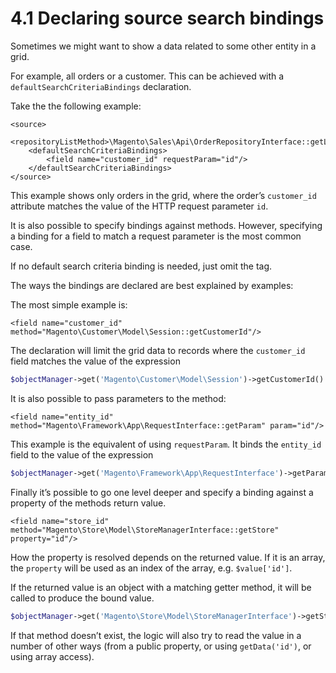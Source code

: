 # 4.1 Declaring source search bindings

Sometimes we might want to show a data related to some other entity in a grid.

For example, all orders or a customer. This can be achieved with a `defaultSearchCriteriaBindings` declaration.


Take the the following example:


```markup
<source>
    <repositoryListMethod>\Magento\Sales\Api\OrderRepositoryInterface::getList</repositoryListMethod>
    <defaultSearchCriteriaBindings>
        <field name="customer_id" requestParam="id"/>
    </defaultSearchCriteriaBindings>
</source>
```


This example shows only orders in the grid, where the order’s `customer_id` attribute matches the value of the HTTP request parameter `id`.

It is also possible to specify bindings against methods. However, specifying a binding for a field to match a request parameter is the most common case.


If no default search criteria binding is needed, just omit the tag.


The ways the bindings are declared are best explained by examples:


The most simple example is:

```markup
<field name="customer_id" method="Magento\Customer\Model\Session::getCustomerId"/>
```

The declaration will limit the grid data to records where the `customer_id` field matches the value of the expression

```php
$objectManager->get('Magento\Customer\Model\Session')->getCustomerId()
```


It is also possible to pass parameters to the method:

```markup
<field name="entity_id" method="Magento\Framework\App\RequestInterface::getParam" param="id"/>
```

This example is the equivalent of using `requestParam`. It binds the `entity_id` field to the value of the expression

```php
$objectManager->get('Magento\Framework\App\RequestInterface')->getParam('id');
```


Finally it’s possible to go one level deeper and specify a binding against a property of the methods return value.

```markup
<field name="store_id" method="Magento\Store\Model\StoreManagerInterface::getStore" property="id"/>
```

How the property is resolved depends on the returned value. If it is an array, the `property` will be used as an index of the array, e.g. `$value['id']`.

If the returned value is an object with a matching getter method, it will be called to produce the bound value.

```php
$objectManager->get('Magento\Store\Model\StoreManagerInterface')->getStore()->getId();
```

If that method doesn’t exist, the logic will also try to read the value in a number of other ways (from a public property, or using `getData('id')`, or using array access).